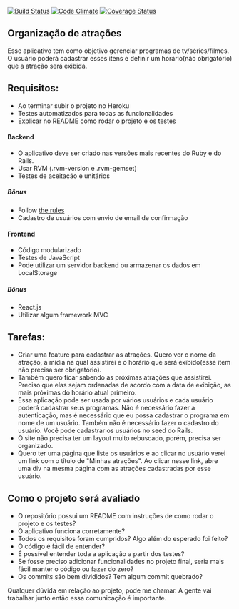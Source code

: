 [![Build Status](https://travis-ci.org/ottony/organizacao-de-atracao.svg?branch=good-tools)](https://travis-ci.org/ottony/organizacao-de-atracao)
[![Code Climate](https://codeclimate.com/github/ottony/organizacao-de-atracao/badges/gpa.svg)](https://codeclimate.com/github/ottony/organizacao-de-atracao)
[![Coverage Status](https://coveralls.io/repos/ottony/organizacao-de-atracao/badge.svg?branch=master&service=github)](https://coveralls.io/github/ottony/organizacao-de-atracao?branch=master)

Organização de atrações
---------------

Esse aplicativo tem como objetivo gerenciar programas de tv/séries/filmes. O usuário poderá cadastrar esses itens e definir um horário(não obrigatório) que a atração será exibida.

## Requisitos:
  - Ao terminar subir o projeto no Heroku
  - Testes automatizados para todas as funcionalidades
  - Explicar no README como rodar o projeto e os testes

#### Backend
  - O aplicativo deve ser criado nas versões mais recentes do Ruby e do Rails.
  - Usar RVM (.rvm-version e .rvm-gemset)
  - Testes de aceitação e unitários

##### Bônus
  - Follow [the rules]
  - Cadastro de usuários com envio de email de confirmação

#### Frontend
  - Código modularizado
  - Testes de JavaScript
  - Pode utilizar um servidor backend ou armazenar os dados em LocalStorage

##### Bônus
  - React.js
  - Utilizar algum framework MVC

## Tarefas:

  - Criar uma feature para cadastrar as atrações. Quero ver o nome da atração, a mídia na qual assistirei e o horário que será exibido(esse item não precisa ser obrigatório).
  - Também quero ficar sabendo as próximas atrações que assistirei. Preciso que elas sejam ordenadas de acordo com a data de exibição, as mais próximas do horário atual primeiro.
  - Essa aplicação pode ser usada por vários usuários e cada usuário poderá cadastrar seus programas. Não é necessário fazer a autenticação, mas é necessário que eu possa cadastrar o programa em nome de um usuário. Também não é necessário fazer o cadastro do usuário. Você pode cadastrar os usuários no seed do Rails.
  - O site não precisa ter um layout muito rebuscado, porém, precisa ser organizado.
  - Quero ter uma página que liste os usuários e ao clicar no usuário verei um link com o título de "Minhas atrações". Ao clicar nesse link, abre uma div na mesma página com as atrações cadastradas por esse usuário.

## Como o projeto será avaliado
  - O repositório possui um README com instruções de como rodar o projeto e os testes?
  - O aplicativo funciona corretamente?
  - Todos os requisitos foram cumpridos? Algo além do esperado foi feito?
  - O código é fácil de entender?
  - É possível entender toda a aplicação a partir dos testes?
  - Se fosse preciso adicionar funcionalidades no projeto final, seria mais fácil manter o código ou fazer do zero?
  - Os commits são bem divididos? Tem algum commit quebrado?

Qualquer dúvida em relação ao projeto, pode me chamar. A gente vai trabalhar junto então essa comunicação é importante.

[the rules]: <https://robots.thoughtbot.com/sandi-metz-rules-for-developers>

